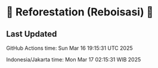 
# 🌳 Reforestation (Reboisasi) 🌲

## Last Updated

GitHub Actions time: Sun Mar 16 19:15:31 UTC 2025

Indonesia/Jakarta time: Mon Mar 17 02:15:31 WIB 2025
